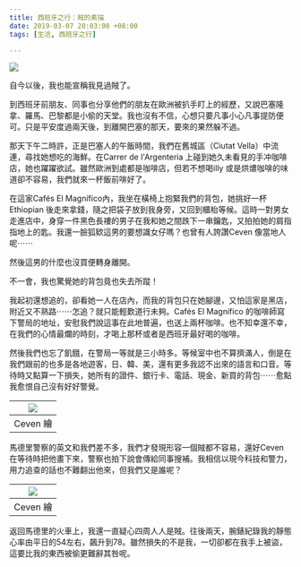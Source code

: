 ```yaml
---
title: 西班牙之行：賊的素描
date: 2019-03-07 20:03:00 +08:00
tags: [生活, 西班牙之行]

---
```


  
  
[![](https://1.bp.blogspot.com/-ARmDcalkOlE/XIEJUyiP5eI/AAAAAAAAHMM/OR7T0rg2i1IY8pwq4_bGMXWeDoYRpNX-QCLcBGAs/s400/IMG_6829.jpeg)](https://1.bp.blogspot.com/-ARmDcalkOlE/XIEJUyiP5eI/AAAAAAAAHMM/OR7T0rg2i1IY8pwq4%5FbGMXWeDoYRpNX-QCLcBGAs/s1600/IMG%5F6829.jpeg)
  
  
自今以後，我也能宣稱我見過賊了。  
  
到西班牙前朋友、同事也分享他們的朋友在歐洲被扒手盯上的經歷，又說巴塞隆拿、羅馬、巴黎都是小偷的天堂。我也沒有不信，心想只要凡事小心凡事提防便可。只是平安度過兩天後，到離開巴塞的那天，要來的果然躲不過。  
  
那天下午二時許，正是巴塞人的午飯時間，我們在舊城區（Ciutat Vella）中流連，尋找她想吃的海鮮。在Carrer de l'Argenteria 上碰到她久未看見的手冲咖啡店，她也躍躍欲試。雖然歐洲到處都是咖啡店，但若不想喝illy 或是烘燶咖啡的味道卻不容易，我們就來一杯飯前啡好了。  
  
在這家Cafés El Magnífico內，我坐在橫椅上抱緊我們的背包，她挑好一杯Ethiopian 後走來拿錢，隨之把袋子放到我身旁，又回到櫃枱等候。這時一對男女走進店中，身穿一件黑色長褸的男子在我和她之間跌下一串鑰匙，又拍拍她的肩指指地上的匙。我還一臉狐欵這男的要想識女仔嗎？也曾有人誇讚Ceven 像當地人呢⋯⋯  
  
然後這男的什麼也沒買便轉身離開。  
  
不一會，我也驚覺她的背包竟也失去所蹤！  
  
我起初還想追的，卻看她一人在店內，而我的背包只在她腳邊，又怕這家是黑店，附近又不熟路⋯⋯怎追？就只能輕歎道行未夠。Cafés El Magnífico 的咖啡師寫下警局的地址，安慰我們說這事在此地普遍，也送上兩杯咖啡。也不知幸還不幸，在我們的心情最爛的時刻，才喝上那杯或者是西班牙最好喝的咖啡。  
  
然後我們也忘了飢餓，在警局一等就是三小時多。等候室中也不算擠滿人，倒是在我們跟前的也多是各地遊客，日、韓、美，還有更多我認不出來的語言和口音。等待時又點算一下損失，她所有的證件、銀行卡、電話、現金、新買的背包⋯⋯愈點我愈恨自己沒有好好警覺。  
  
| ![](https://2.bp.blogspot.com/-DTpakuY6bmc/XIEHkBAX3MI/AAAAAAAAHL8/ijMX6g5RqwI07izp5F_F0PDhZOZPfMQ8ACLcBGAs/s400/IMG_6830.jpeg) |
| ------------------------------------------------------------------------------------------------------------------------------- |
| Ceven 繪                                                                                                                         |

  
馬德里警察的英文和我們差不多，我們才發現形容一個賊都不容易，還好Ceven在等待時把他畫下來，警察也拍下說會傳給同事搜補。我相信以現今科技和警力，用力追查的話也不難翻出他來，但我們又是誰呢？  
  
| ![](https://4.bp.blogspot.com/-dkwRE2JmDeI/XIEHkLR_soI/AAAAAAAAHL4/O87mdmyAzAIX5u5W9IRDPWnx7e-ANxSBwCLcBGAs/s400/IMG_6829.jpeg) |
| ------------------------------------------------------------------------------------------------------------------------------- |
| Ceven 繪                                                                                                                         |

  
返回馬德里的火車上，我還一直疑心四周人人是賊。往後兩天，腕錶紀錄我的靜態心率由平日的54左右，飆升到78。雖然損失的不是我，一切卻都在我手上被盜，這要比我的東西被偷更難辭其咎呢。  
  
  
